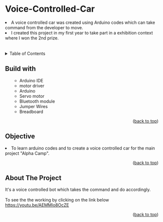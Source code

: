 # Voice-Controlled-Car
<li>A voice controlled car was created using Arduino codes which can take command from the developer to move.</li>
<li>I created this project in my first year to take part in a exhibition context where I won the 2nd prize.</li>
<br>
  <br>

<!-- TABLE OF CONTENTS -->

<details>
  <summary>Table of Contents</summary>
  <ol>
    <ul>
       <li><a href="#built-with">Built With</a></li>
      <li><a href="#Objective">Objective</a></li>
      <li><a href="#about-the-project">About The Project</a></li>
      </ul>
  </ol>
</details>

<!-- Built with -->
## Build with
<ol>
    <ul>
      <li>Arduino IDE</li>
      <li> motor driver </li>
      <li>Arduino </li>
       <li>Servo motor</li>
      <li> Bluetooth module </li>
      <li>Jumper Wires</li>
      <li>Breadboard</li>
     <!-- <li><a href="https://www.javascript.com/">JavaScript</a></li> -->
      </ul>
  <p align="right">(<a href="#Voice-Controlled-Car">back to top</a>)</p>
  </ol>
  
## Objective
<li>To learn arduino codes and to create a voice controlled car for the main project "Alpha Camp".</li>
<p align="right">(<a href="#Voice-Controlled-Car">back to top</a>)</p>


<!-- ABOUT THE PROJECT -->
## About The Project
It's a voice controlled bot which takes the command and do accordingly.
<br>
<br>
To see the the working by clicking on the link below
<br>
https://youtu.be/AEMMlo8OcZE


<p align="right">(<a href="#Voice-Controlled-Car">back to top</a>)</p>





